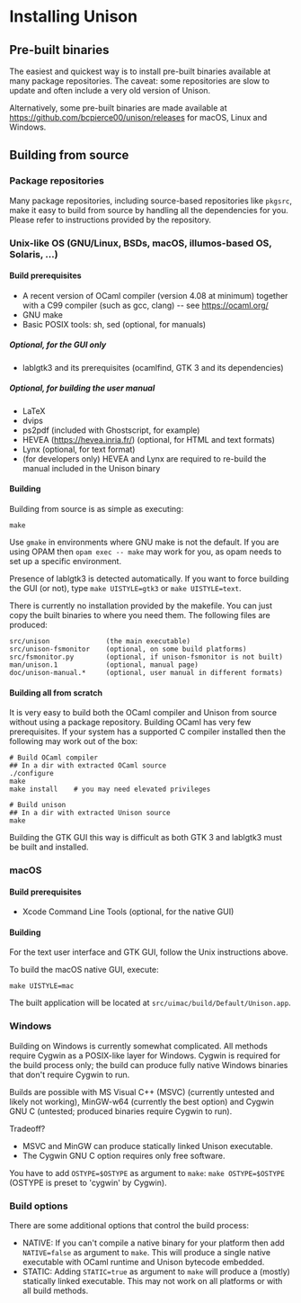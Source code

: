 # Installing Unison

## Pre-built binaries

The easiest and quickest way is to install pre-built binaries available at many
package repositories. The caveat: some repositories are slow to update and
often include a very old version of Unison.

Alternatively, some pre-built binaries are made available at
https://github.com/bcpierce00/unison/releases for macOS, Linux and Windows.


## Building from source

### Package repositories

Many package repositories, including source-based repositories like `pkgsrc`,
make it easy to build from source by handling all the dependencies for you.
Please refer to instructions provided by the repository.


### Unix-like OS (GNU/Linux, BSDs, macOS, illumos-based OS, Solaris, ...)

#### Build prerequisites

- A recent version of OCaml compiler (version 4.08 at minimum) together with a
  C99 compiler (such as gcc, clang) -- see https://ocaml.org/
- GNU make
- Basic POSIX tools: sh, sed (optional, for manuals)

##### Optional, for the GUI only

- lablgtk3 and its prerequisites (ocamlfind, GTK 3 and its dependencies)

##### Optional, for building the user manual

- LaTeX
- dvips
- ps2pdf (included with Ghostscript, for example)
- HEVEA (https://hevea.inria.fr/) (optional, for HTML and text formats)
- Lynx (optional, for text format)
- (for developers only) HEVEA and Lynx are required to re-build the manual
  included in the Unison binary

#### Building

Building from source is as simple as executing:
```
make
```

Use `gmake` in environments where GNU make is not the default. If you are
using OPAM then `opam exec -- make` may work for you, as opam needs to set up
a specific environment.

Presence of lablgtk3 is detected automatically. If you want to force building
the GUI (or not), type `make UISTYLE=gtk3` or `make UISTYLE=text`.

There is currently no installation provided by the makefile. You can just copy
the built binaries to where you need them. The following files are produced:
```
src/unison              (the main executable)
src/unison-fsmonitor    (optional, on some build platforms)
src/fsmonitor.py        (optional, if unison-fsmonitor is not built)
man/unison.1            (optional, manual page)
doc/unison-manual.*     (optional, user manual in different formats)
```

#### Building all from scratch

It is very easy to build both the OCaml compiler and Unison from source without
using a package repository. Building OCaml has very few prerequisites. If your
system has a supported C compiler installed then the following may work out of
the box:

```
# Build OCaml compiler
## In a dir with extracted OCaml source
./configure
make
make install    # you may need elevated privileges

# Build unison
## In a dir with extracted Unison source
make
```

Building the GTK GUI this way is difficult as both GTK 3 and lablgtk3 must be
built and installed.


### macOS

#### Build prerequisites

- Xcode Command Line Tools (optional, for the native GUI)

#### Building

For the text user interface and GTK GUI, follow the Unix instructions above.

To build the macOS native GUI, execute:
```
make UISTYLE=mac
```

The built application will be located at `src/uimac/build/Default/Unison.app`.


### Windows

Building on Windows is currently somewhat complicated. All methods require
Cygwin as a POSIX-like layer for Windows. Cygwin is required for the build
process only; the build can produce fully native Windows binaries that don't
require Cygwin to run.

Builds are possible with MS Visual C++ (MSVC) (currently untested and likely
not working), MinGW-w64 (currently the best option) and Cygwin GNU C (untested;
produced binaries require Cygwin to run).

Tradeoff?

- MSVC and MinGW can produce statically linked Unison executable.
- The Cygwin GNU C option requires only free software.

You have to add `OSTYPE=$OSTYPE` as argument to `make`: `make OSTYPE=$OSTYPE`
(OSTYPE is preset to 'cygwin' by Cygwin).


### Build options

There are some additional options that control the build process:

- NATIVE: If you can't compile a native binary for your platform then add
  `NATIVE=false` as argument to `make`. This will produce a single native
  executable with OCaml runtime and Unison bytecode embedded.
- STATIC: Adding `STATIC=true` as argument to `make` will produce a (mostly)
  statically linked executable. This may not work on all platforms or with all
  build methods.
